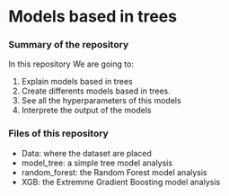 # Models based in trees
### Summary of the repository
In this repository We are going to:
1. Explain models based in trees
2. Create differents models based in trees.
3. See all the hyperparameters of this models
4. Interprete the output of the models

### Files of this repository
* Data: where the dataset are placed
* model_tree: a simple tree model analysis
* random_forest: the Random Forest model analysis
* XGB: the Extremme Gradient Boosting model analysis
